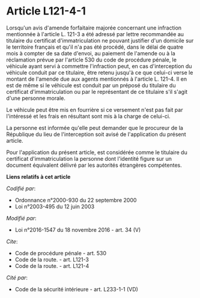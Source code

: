 # Article L121-4-1

Lorsqu'un avis d'amende forfaitaire majorée concernant une infraction mentionnée à l'article L. 121-3 a été adressé par
lettre recommandée au titulaire du certificat d'immatriculation ne pouvant justifier d'un domicile sur le territoire français
et qu'il n'a pas été procédé, dans le délai de quatre mois à compter de sa date d'envoi, au paiement de l'amende ou à la
réclamation prévue par l'article 530 du code de procédure pénale, le véhicule ayant servi à commettre l'infraction peut, en
cas d'interception du véhicule conduit par ce titulaire, être retenu jusqu'à ce que celui-ci verse le montant de l'amende due
aux agents mentionnés à l'article L. 121-4. Il en est de même si le véhicule est conduit par un préposé du titulaire du
certificat d'immatriculation ou par le représentant de ce titulaire s'il s'agit d'une personne morale. 

Le véhicule peut être mis en fourrière si ce versement n'est pas fait par l'intéressé et les frais en résultant sont mis à la
charge de celui-ci. 

La personne est informée qu'elle peut demander que le procureur de la République du lieu de l'interception soit avisé de
l'application du présent article. 

Pour l'application du présent article, est considérée comme le titulaire du certificat d'immatriculation la personne dont
l'identité figure sur un document équivalent délivré par les autorités étrangères compétentes.

**Liens relatifs à cet article**

_Codifié par_:

  - Ordonnance n°2000-930 du 22 septembre 2000
  - Loi n°2003-495 du 12 juin 2003

_Modifié par_:

  - Loi n°2016-1547 du 18 novembre 2016 - art. 34 (V)

_Cite_:

  - Code de procédure pénale - art. 530
  - Code de la route. - art. L121-3
  - Code de la route. - art. L121-4

_Cité par_:

  - Code de la sécurité intérieure - art. L233-1-1 (VD)
